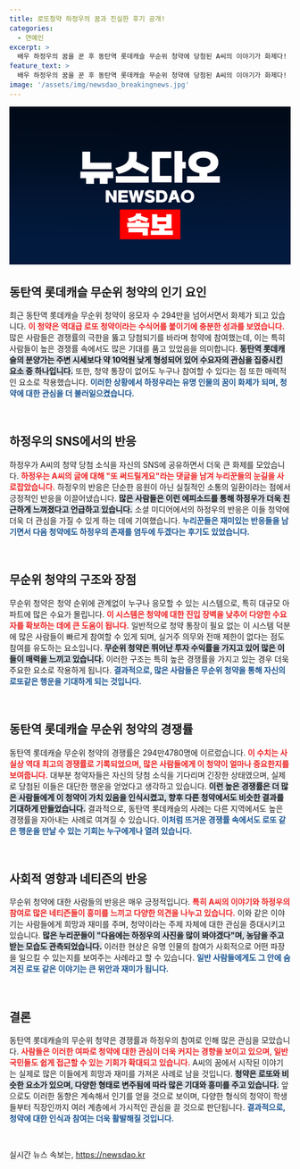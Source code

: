 ```yaml
---
title: 로또청약 하정우의 꿈과 진실한 후기 공개!
categories:
  - 연예인
excerpt: >
  배우 하정우의 꿈을 꾼 후 동탄역 롯데캐슬 무순위 청약에 당첨된 A씨의 이야기가 화제다! 294만 대 1의 경쟁률을 뚫고 행운을 거머쥔 그의 후기는 하정우의 응답까지 곁들여져 많은 이들의 관심을 모았다.
feature_text: >
  배우 하정우의 꿈을 꾼 후 동탄역 롯데캐슬 무순위 청약에 당첨된 A씨의 이야기가 화제다! 294만 대 1의 경쟁률을 뚫고 행운을 거머쥔 그의 후기는 하정우의 응답까지 곁들여져 많은 이들의 관심을 모았다.
image: '/assets/img/newsdao_breakingnews.jpg'
---
```


<p><img src="/assets/img/newsdao_breakingnews.jpg" alt="flaretime 속보" /></p>

<h2 data-ke-size="size26">동탄역 롯데캐슬 무순위 청약의 인기 요인</h2>

<p data-ke-size="size16">최근 동탄역 롯데캐슬 무순위 청약이 응모자 수 294만을 넘어서면서 화제가 되고 있습니다. <b><span style="color: #ee2323;">이 청약은 역대급 로또 청약이라는 수식어를 붙이기에 충분한 성과를 보였습니다.</span></b> 많은 사람들은 경쟁률의 극한을 뚫고 당첨되기를 바라며 청약에 참여했는데, 이는 특히 사람들이 높은 경쟁률 속에서도 많은 기대를 품고 있었음을 의미합니다. <b><span style="background-color: #21538527;">동탄역 롯데캐슬의 분양가는 주변 시세보다 약 10억원 낮게 형성되어 있어 수요자의 관심을 집중시킨 요소 중 하나입니다.</span></b> 또한, 청약 통장이 없어도 누구나 참여할 수 있다는 점 또한 매력적인 요소로 작용했습니다. <b><span style="color: #1a5490;">이러한 상황에서 하정우라는 유명 인물의 꿈이 화제가 되며, 청약에 대한 관심을 더 불러일으켰습니다.</span></b></p>

<p data-ke-size="size16">&nbsp;</p>

<h2 data-ke-size="size26">하정우의 SNS에서의 반응</h2>

<p data-ke-size="size16">하정우가 A씨의 청약 당첨 소식을 자신의 SNS에 공유하면서 더욱 큰 화제를 모았습니다. <b><span style="color: #ee2323;">하정우는 A씨의 글에 대해 "또 써드릴게요"라는 댓글을 남겨 누리꾼들의 눈길을 사로잡았습니다.</span></b> 하정우의 반응은 단순한 응원이 아닌 실질적인 소통의 일환이라는 점에서 긍정적인 반응을 이끌어냈습니다. <b><span style="background-color: #21538527;">많은 사람들은 이런 에피소드를 통해 하정우가 더욱 친근하게 느껴졌다고 언급하고 있습니다.</span></b> 소셜 미디어에서의 하정우의 반응은 이들 청약에 더욱 더 관심을 가질 수 있게 하는 데에 기여했습니다. <b><span style="color: #1a5490;">누리꾼들은 재미있는 반응들을 남기면서 다음 청약에도 하정우의 존재를 염두에 두겠다는 후기도 있었습니다.</span></b></p>

<p data-ke-size="size16">&nbsp;</p>

<h2 data-ke-size="size26">무순위 청약의 구조와 장점</h2>

<p data-ke-size="size16">무순위 청약은 청약 순위에 관계없이 누구나 응모할 수 있는 시스템으로, 특히 대규모 아파트에 많은 수요가 몰립니다. <b><span style="color: #ee2323;">이 시스템은 청약에 대한 진입 장벽을 낮추어 다양한 수요자를 확보하는 데에 큰 도움이 됩니다.</span></b> 일반적으로 청약 통장이 필요 없는 이 시스템 덕분에 많은 사람들이 빠르게 참여할 수 있게 되며, 실거주 의무와 전매 제한이 없다는 점도 참여를 유도하는 요소입니다. <b><span style="background-color: #21538527;">무순위 청약은 뛰어난 투자 수익률을 가지고 있어 많은 이들이 매력을 느끼고 있습니다.</span></b> 이러한 구조는 특히 높은 경쟁률을 가지고 있는 경우 더욱 주요한 요소로 작용하게 됩니다. <b><span style="color: #1a5490;">결과적으로, 많은 사람들은 무순위 청약을 통해 자신의 로또같은 행운을 기대하게 되는 것입니다.</span></b></p>

<p data-ke-size="size16">&nbsp;</p>

<h2 data-ke-size="size26">동탄역 롯데캐슬 무순위 청약의 경쟁률</h2>

<p data-ke-size="size16">동탄역 롯데캐슬 무순위 청약의 경쟁률은 294만4780명에 이르렀습니다. <b><span style="color: #ee2323;">이 수치는 사실상 역대 최고의 경쟁률로 기록되었으며, 많은 사람들에게 이 청약이 얼마나 중요한지를 보여줍니다.</span></b> 대부분 청약자들은 자신의 당첨 소식을 기다리며 긴장한 상태였으며, 실제로 당첨된 이들은 대단한 행운을 얻었다고 생각하고 있습니다. <b><span style="background-color: #21538527;">이런 높은 경쟁률은 더 많은 사람들에게 이 청약이 가치 있음을 인식시켰고, 향후 다른 청약에서도 비슷한 결과를 기대하게 만들었습니다.</span></b> 결과적으로, 동탄역 롯데캐슬의 사례는 다른 지역에서도 높은 경쟁률을 자아내는 사례로 여겨질 수 있습니다. <b><span style="color: #1a5490;">이처럼 뜨거운 경쟁률 속에서도 로또 같은 행운을 만날 수 있는 기회는 누구에게나 열려 있습니다.</span></b></p>

<p data-ke-size="size16">&nbsp;</p>

<h2 data-ke-size="size26">사회적 영향과 네티즌의 반응</h2>

<p data-ke-size="size16">무순위 청약에 대한 사람들의 반응은 매우 긍정적입니다. <b><span style="color: #ee2323;">특히 A씨의 이야기와 하정우의 참여로 많은 네티즌들이 흥미를 느끼고 다양한 의견을 나누고 있습니다.</span></b> 이와 같은 이야기는 사람들에게 희망과 재미를 주며, 청약이라는 주제 자체에 대한 관심을 증대시키고 있습니다. <b><span style="background-color: #21538527;">많은 누리꾼들이 "다음에는 하정우의 사진을 많이 봐야겠다"며, 농담을 주고받는 모습도 관측되었습니다.</span></b> 이러한 현상은 유명 인물의 참여가 사회적으로 어떤 파장을 일으킬 수 있는지를 보여주는 사례라고 할 수 있습니다. <b><span style="color: #1a5490;">일반 사람들에게도 그 안에 숨겨진 로또 같은 이야기는 큰 위안과 재미가 됩니다.</span></b></p>

<p data-ke-size="size16">&nbsp;</p>

<h2 data-ke-size="size26">결론</h2>

<p data-ke-size="size16">동탄역 롯데캐슬의 무순위 청약은 경쟁률과 하정우의 참여로 인해 많은 관심을 모았습니다. <b><span style="color: #ee2323;">사람들은 이러한 여파로 청약에 대한 관심이 더욱 커지는 경향을 보이고 있으며, 일반 국민들도 쉽게 접근할 수 있는 기회가 확대되고 있습니다.</span></b> A씨의 꿈에서 시작된 이야기는 실제로 많은 이들에게 희망과 재미를 가져온 사례로 남을 것입니다. <b><span style="background-color: #21538527;">청약은 로또와 비슷한 요소가 있으며, 다양한 형태로 변주됨에 따라 많은 기대와 흥미를 주고 있습니다.</span></b> 앞으로도 이러한 동향은 계속해서 인기를 얻을 것으로 보이며, 다양한 형식의 청약이 학생들부터 직장인까지 여러 계층에서 가시적인 관심을 끌 것으로 판단됩니다. <b><span style="color: #1a5490;">결과적으로, 청약에 대한 인식과 참여는 더욱 활발해질 것입니다.</span></b></p>

<p data-ke-size="size16">&nbsp;</p>
실시간 뉴스 속보는, <a href="https://newsdao.kr" rel="dofollow">https://newsdao.kr</a>


